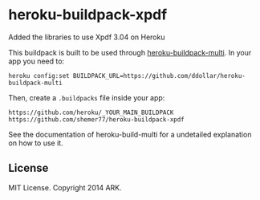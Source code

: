 heroku-buildpack-xpdf
===========================
Added the libraries to use Xpdf 3.04 on Heroku

This buildpack is built to be used through [heroku-buildpack-multi](https://github.com/ddollar/heroku-buildpack-multi).
In your app you need to:
```
heroku config:set BUILDPACK_URL=https://github.com/ddollar/heroku-buildpack-multi
```

Then, create a `.buildpacks` file inside your app:
```
https://github.com/heroku/_YOUR_MAIN_BUILDPACK
https://github.com/shemer77/heroku-buildpack-xpdf
```
See the documentation of heroku-build-multi for a undetailed explanation on how to use it.

## License
MIT License. Copyright 2014 ARK.
